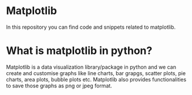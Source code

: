 # Matplotlib
In this repository you can find code and snippets related to matplotlib. 

# What is matplotlib in python?
Matplotlib is a data visualization library/package in python and we can create and customise graphs like line charts, bar grapgs, scatter plots, pie charts, area plots, bubble plots etc. Matplotlib also provides functionalities to save those graphs as png or jpeg format.
